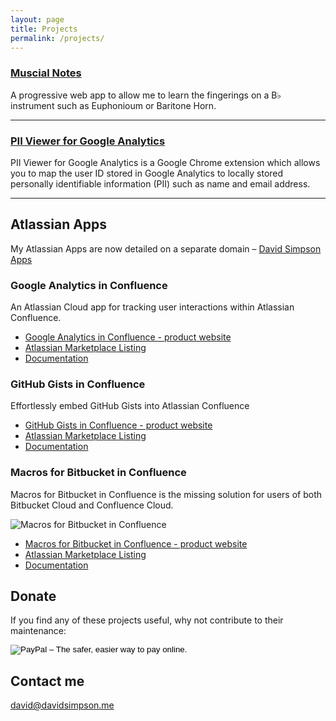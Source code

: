 ```yaml
---
layout: page
title: Projects
permalink: /projects/
---
```


### [Muscial Notes](/labs/musical-notes)

A progressive web app to allow me to learn the fingerings on a B&#9837; instrument such as Euphonioum or Baritone Horn.

---

### [PII Viewer for Google Analytics](/pii-viewer-for-google-analytics/)

PII Viewer for Google Analytics is a Google Chrome extension which allows you to map the user ID stored in Google Analytics to locally stored personally identifiable information (PII) such as name and email address.

---

## Atlassian Apps

My Atlassian Apps are now detailed on a separate domain &ndash; <a href="https://dsapps.dev/" target="_blank">David Simpson Apps</a>

### Google Analytics in Confluence

An Atlassian Cloud app for tracking user interactions within Atlassian Confluence.

- [Google Analytics in Confluence - product website](https://www.dsapps.dev/products/google-analytics-in-confluence/)
- [Atlassian Marketplace Listing](https://marketplace.atlassian.com/plugins/me.davidsimpson.confluence.addon.google-analytics-for-confluence/cloud/overview)
- [Documentation](https://dsapps.atlassian.net/wiki/display/analytics/Documentation)

### GitHub Gists in Confluence

Effortlessly embed GitHub Gists into Atlassian Confluence

- [GitHub Gists in Confluence - product website](https://www.dsapps.dev/products/github-gists-in-confluence/)
- [Atlassian Marketplace Listing](https://marketplace.atlassian.com/plugins/me.davidsimpson.confluence.addon.gister/cloud/overview)
- [Documentation](https://dsapps.atlassian.net/wiki/spaces/gister)

### Macros for Bitbucket in Confluence

Macros for Bitbucket in Confluence is the missing solution for users of both Bitbucket Cloud and Confluence Cloud.

![Macros for Bitbucket in Confluence](https://dsapps.atlassian.net/wiki/download/attachments/11567116/4-macros.png?version=1&modificationDate=1445942143501&cacheVersion=1&api=v2&effects=border-simple,blur-border)

- [Macros for Bitbucket in Confluence - product website](https://www.dsapps.dev/products/macros-for-bitbucket-in-confluence/)
- [Atlassian Marketplace Listing](https://marketplace.atlassian.com/plugins/me.davidsimpson.confluence.addon.bitbucket-issues/cloud/overview)
- [Documentation](https://dsapps.atlassian.net/wiki/spaces/bitbucket)


## Donate

If you find any of these projects useful, why not contribute to their maintenance:

<form action="https://www.paypal.com/cgi-bin/webscr" method="post" target="_top">
   <input type="hidden" name="cmd" value="_s-xclick">
   <input type="hidden" name="hosted_button_id" value="47SSZXRKTN6FJ">
   <input type="image" src="https://www.paypalobjects.com/en_GB/i/btn/btn_donate_SM.gif" border="0" name="submit" alt="PayPal – The safer, easier way to pay online."><img alt="" border="0" src="https://www.paypalobjects.com/en_GB/i/scr/pixel.gif" width="1" height="1">
</form>

## Contact me

[david@davidsimpson.me](mailto:david+project+page@davidsimpson.me)
